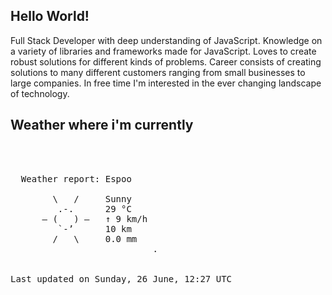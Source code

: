## Hello World!

Full Stack Developer with deep understanding of JavaScript. Knowledge on a variety of libraries and frameworks made for JavaScript. Loves to create robust solutions for different kinds of problems. Career consists of creating solutions to many different customers ranging from small businesses to large companies. In free time I'm interested in the ever changing landscape of technology. 

## Weather where i'm currently  
<pre>


 
  Weather report: Espoo  
    
        \   /     Sunny  
         .-.      29 °C  
      ― (   ) ―   ↑ 9 km/h  
         `-’      10 km  
        /   \     0.0 mm  
                           .


Last updated on Sunday, 26 June, 12:27 UTC
</pre>
